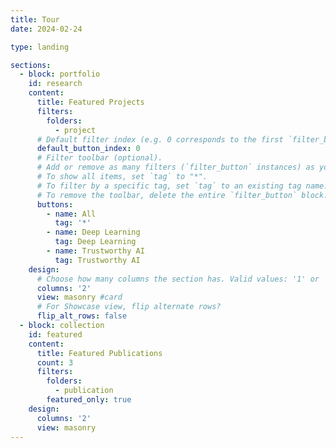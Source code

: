 ```yaml
---
title: Tour
date: 2024-02-24

type: landing

sections:
  - block: portfolio
    id: research
    content:
      title: Featured Projects
      filters:
        folders:
          - project
      # Default filter index (e.g. 0 corresponds to the first `filter_button` instance below).
      default_button_index: 0
      # Filter toolbar (optional).
      # Add or remove as many filters (`filter_button` instances) as you like.
      # To show all items, set `tag` to "*".
      # To filter by a specific tag, set `tag` to an existing tag name.
      # To remove the toolbar, delete the entire `filter_button` block.
      buttons:
        - name: All
          tag: '*'
        - name: Deep Learning
          tag: Deep Learning
        - name: Trustworthy AI
          tag: Trustworthy AI
    design:
      # Choose how many columns the section has. Valid values: '1' or '2'.
      columns: '2'
      view: masonry #card
      # For Showcase view, flip alternate rows?
      flip_alt_rows: false
  - block: collection
    id: featured
    content:
      title: Featured Publications
      count: 3
      filters:
        folders:
          - publication
        featured_only: true
    design:
      columns: '2'
      view: masonry
---
```

